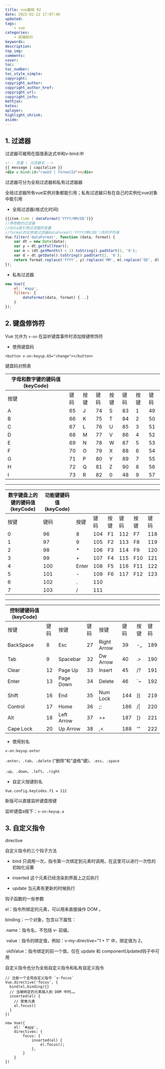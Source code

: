 ```yaml
---
title: vue基础 02
date: 2022-02-22 17:07:46
updated:
tags:
    - vue
categories:
    - 前端知识
keywords:
description:
top_img:
comments:
cover:
toc:
toc_number:
toc_style_simple:
copyright:
copyright_author:
copyright_author_href:
copyright_url:
copyright_info:
mathjax:
katex:
aplayer:
highlight_shrink:
aside:
---
```

## 1. 过滤器

过滤器可被用在插值表达式中和v-bind:中

```html
<!-- 变量 | 过滤器名 -->
{{ message | capitalize }}
<div v-bind:id="rawId | formatId"></div>
```

过滤器可分为全局过滤器和私有过滤器器

全局过滤器所有vue实例对象都能引用；私有过滤器只有在自己的实例化vue对象中能引用

- 全局过滤器(格式化时间)

```js
{{item.time | dataFormat('YYYY/MM/DD')}}
//带参数的过滤器
//data是引用过滤器的变量
//format的实参是过滤器dataFormat('YYYY/MM/DD')传的字符串
Vue.filter('dataFormat', function (data, format) {
    var dt = new Date(data);
    var y = dt.getFullYear();
    var m = (dt.getMonth() + 1).toString().padStart(2, '0');
    var d = dt.getDate().toString().padStart(2, '0');
    return format.replace('YYYY', y).replace('MM', m).replace('DD', d);
});
```

- 私有过滤器

```js
new Vue({
    el: '#app',
    filters: {
        dateFormat(data, format) {...}
    }
});
```

## 2. 键盘修饰符

Vue 允许为 `v-on` 在监听键盘事件时添加按键修饰符

- 使用键盘码

`<button v-on:keyup.65="change"></button>`

键盘码对照表

| **字母和数字键的键码值(keyCode)** |      |      |      |      |      |      |      |
| --------------------------------- | ---- | ---- | ---- | ---- | ---- | ---- | ---- |
| 按键                              | 键码 | 按键 | 键码 | 按键 | 键码 | 按键 | 键码 |
| A                                 | 65   | J    | 74   | S    | 83   | 1    | 49   |
| B                                 | 66   | K    | 75   | T    | 84   | 2    | 50   |
| C                                 | 67   | L    | 76   | U    | 85   | 3    | 51   |
| D                                 | 68   | M    | 77   | V    | 86   | 4    | 52   |
| E                                 | 69   | N    | 78   | W    | 87   | 5    | 53   |
| F                                 | 70   | O    | 79   | X    | 88   | 6    | 54   |
| G                                 | 71   | P    | 80   | Y    | 89   | 7    | 55   |
| H                                 | 72   | Q    | 81   | Z    | 90   | 8    | 56   |
| I                                 | 73   | R    | 82   | 0    | 48   | 9    | 57   |

------

| **数字键盘上的键的键码值(keyCode)** | **功能键键码值(keyCode)** |       |      |      |      |      |      |
| ----------------------------------- | ------------------------- | ----- | ---- | ---- | ---- | ---- | ---- |
| 按键                                | 键码                      | 按键  | 键码 | 按键 | 键码 | 按键 | 键码 |
| 0                                   | 96                        | 8     | 104  | F1   | 112  | F7   | 118  |
| 1                                   | 97                        | 9     | 105  | F2   | 113  | F8   | 119  |
| 2                                   | 98                        | *     | 106  | F3   | 114  | F9   | 120  |
| 3                                   | 99                        | +     | 107  | F4   | 115  | F10  | 121  |
| 4                                   | 100                       | Enter | 108  | F5   | 116  | F11  | 122  |
| 5                                   | 101                       | -     | 109  | F6   | 117  | F12  | 123  |
| 6                                   | 102                       | .     | 110  |      |      |      |      |
| 7                                   | 103                       | /     | 111  |      |      |      |      |

------

| **控制键键码值(keyCode)** |      |            |      |             |      |      |      |
| ------------------------- | ---- | ---------- | ---- | ----------- | ---- | ---- | ---- |
| 按键                      | 键码 | 按键       | 键码 | 按键        | 键码 | 按键 | 键码 |
| BackSpace                 | 8    | Esc        | 27   | Right Arrow | 39   | -_   | 189  |
| Tab                       | 9    | Spacebar   | 32   | Dw Arrow    | 40   | .>   | 190  |
| Clear                     | 12   | Page Up    | 33   | Insert      | 45   | /?   | 191  |
| Enter                     | 13   | Page Down  | 34   | Delete      | 46   | `~   | 192  |
| Shift                     | 16   | End        | 35   | Num Lock    | 144  | [{   | 219  |
| Control                   | 17   | Home       | 36   | ;:          | 186  | /\|  | 220  |
| Alt                       | 18   | Left Arrow | 37   | =+          | 187  | ]}   | 221  |
| Cape Lock                 | 20   | Up Arrow   | 38   | ,<          | 188  | '"   | 222  |

- 使用别名

`v-on:keyup.enter`

`.enter`、`.tab`、`.delete` (“删除”和“退格”键)、`.esc`、`.space`

`.up`、`.down`、`.left`、`.right`

- 自定义按键别名

`Vue.config.keyCodes.f1 = 112`

新版可以直接监听键盘按键

监听键盘a按下：`v-on:keyup.a`

## 3. 自定义指令

directive

自定义指令的三个钩子方法

- bind 只调用一次，指令第一次绑定到元素时调用。在这里可以进行一次性的初始化设置

- inserted 这个元素已经渲染到界面上之后执行

- update 当元素有更新的时候执行

钩子函数的一些参数

el：指令所绑定的元素，可以用来直接操作 DOM 。

binding：一个对象，包含以下属性：

​	name：指令名，不包括 v- 前缀。

​	value：指令的绑定值，例如：v-my-directive="1 + 1" 中，绑定值为 2。

​	oldValue：指令绑定的前一个值，仅在 update 和 componentUpdated钩子中可用

自定义指令也分为全局自定义指令和私有自定义指令

```vue
// 注册一个全局自定义指令 `v-focus`
Vue.directive('focus', {
  bind(el,binding){}
  // 当被绑定的元素插入到 DOM 中时……
  inserted(el) {
    // 聚焦元素
    el.focus()
  }
})
```

```
new Vue({
    el: '#app',
    directives: {
        focus: {
            inserted(el) {
                el.focus();
            },
        }
    }
})
```

